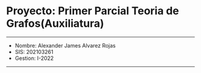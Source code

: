 # Proyecto: Primer Parcial Teoria de Grafos(Auxiliatura)
______________
- Nombre: Alexander James Alvarez Rojas 
- SIS: 202103261
- Gestion: I-2022

____________
